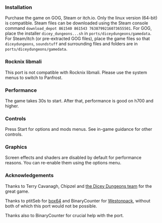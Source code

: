 ### Installation

Purchase the game on GOG, Steam or itch.io. Only the linux version (64-bit) is compatible. Steam files can be downloaded using the Steam console command `download_depot 861540 861543 7638799216073655501`. For GOG, place the installer `dicey_dungeons...sh` in `ports/diceydungeons/gamedata`. For Steam/itch (or pre-extracted GOG files), place the game files so that `diceydungeons`, `soundstuff` and surrounding files and folders are in `ports/diceydungeons/gamedata`.

### Rocknix libmali

This port is not compatible with Rocknix libmali. Please use the system menus to switch to Panfrost.

### Performance

The game takes 30s to start. After that, performance is good on h700 and higher.

### Controls

Press Start for options and mods menus. See in-game guidance for other controls.

### Graphics

Screen effects and shaders are disabled by default for performance reasons. You can re-enable them using the options menu.

### Acknowledgements

Thanks to Terry Cavanagh, Chipzel and [the Dicey Dungeons team](https://diceydungeons.com/credits.html) for the great game.

Thanks to ptitSeb for [box64](https://github.com/ptitSeb/box64) and BinaryCounter for [Westonpack](https://github.com/binarycounter/Westonpack/wiki), without both of which this port would not be possible.

Thanks also to BinaryCounter for crucial help with the port.
